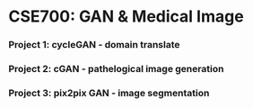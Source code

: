 # CSE700: GAN & Medical Image

### Project 1: cycleGAN - domain translate





### Project 2: cGAN - pathelogical image generation





### Project 3: pix2pix GAN - image segmentation







